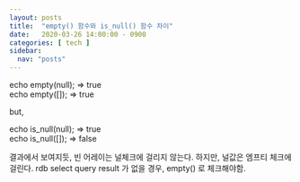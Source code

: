 ```yaml
---
layout: posts
title:  "empty() 함수와 is_null() 함수 차이"
date:   2020-03-26 14:00:00 - 0900
categories: [ tech ]
sidebar:
  nav: "posts"
---
```


echo empty(null); => true<br>
echo empty([]); => true

but,

echo is_null(null); => true<br>
echo is_null([]); => false

결과에서 보여지듯, 빈 어레이는 널체크에 걸리지 않는다.
하지만, 널값은 엠프티 체크에 걸린다.
rdb select query result 가 없을 경우, empty() 로 체크해야함.

